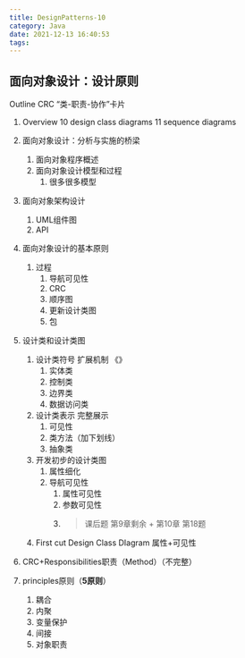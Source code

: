 ```yaml
---
title: DesignPatterns-10
category: Java
date: 2021-12-13 16:40:53
tags:
---
```

## 面向对象设计：设计原则
Outline
CRC “类-职责-协作”卡片

1. Overview
    10 design class diagrams
    11 sequence diagrams

2. 面向对象设计：分析与实施的桥梁
   1. 面向对象程序概述
   2. 面向对象设计模型和过程
      1. 很多很多模型
3. 面向对象架构设计
   1. UML组件图
   2. API
4. 面向对象设计的基本原则
   1. 过程
      1. 导航可见性
      2. CRC
      3. 顺序图
      4. 更新设计类图
      5. 包
5. 设计类和设计类图
   1. 设计类符号 扩展机制 《》
      1. 实体类
      2. 控制类
      3. 边界类
      4. 数据访问类
   2. 设计类表示 完整展示
      1. 可见性
      2. 类方法（加下划线）
      3. 抽象类
   3. 开发初步的设计类图
      1. 属性细化
      2. 导航可见性
         1. 属性可见性
         2. 参数可见性
         3. >课后题 第9章剩余 + 第10章 第18题 
   4. First cut Design Class DIagram  属性+可见性
6. CRC+Responsibilities职责（Method）（不完整）
7. principles原则（**5原则**）
   1. 耦合
   2. 内聚
   3. 变量保护
   4. 间接
   5. 对象职责